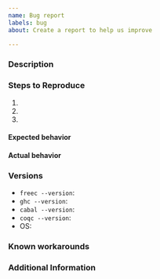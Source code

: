 ```yaml
---
name: Bug report
labels: bug
about: Create a report to help us improve

---
```


<!--
  Have you read our Code of Conduct?
  By filing an issue, you are expected to comply with it, including treating everyone with respect:
  https://github.com/FreeProving/guidelines/blob/master/CODE_OF_CONDUCT.md
-->

### Description

<!-- A brief description of the issue. -->

### Steps to Reproduce

1. <!-- First Step -->
2. <!-- Second Step -->
3. <!-- and so on… -->

#### Expected behavior

<!-- What did you expect to happen from the steps above and why? -->

#### Actual behavior

<!-- What actually happens if you follow the steps above? -->

### Versions

<!--
  Please include the exact version of the Free Compiler you are using.
  You can get this information from copy and pasting the output of `freec --version` from the command line.
  Also, please include the versions of GHC, Cabal and Coq as well as the name and version of the operating system (OS) you are running.
-->

 - `freec --version`: <!-- Copy and paste the full text. -->
 - `ghc --version`: <!-- Copy and pate the version only. -->
 - `cabal --version`: <!-- Copy and pate the version only. -->
 - `coqc --version`: <!-- Copy and pate the version only. -->
 - OS: <!-- Name and version of your operating system. -->

### Known workarounds

<!--
  Have you found a way to work around the problem?
  This knowledge may help us to identify and fix the bug or others who have the same problem to avoid it until there is a fix.
-->

### Additional Information

<!-- Any additional information, configuration or data that might be necessary to reproduce the issue. -->
